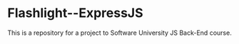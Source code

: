 # Flashlight--ExpressJS
This is a repository for a project to Software University JS Back-End course.
